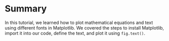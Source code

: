 # Summary

In this tutorial, we learned how to plot mathematical equations and text using different fonts in Matplotlib. We covered the steps to install Matplotlib, import it into our code, define the text, and plot it using `fig.text()`.
